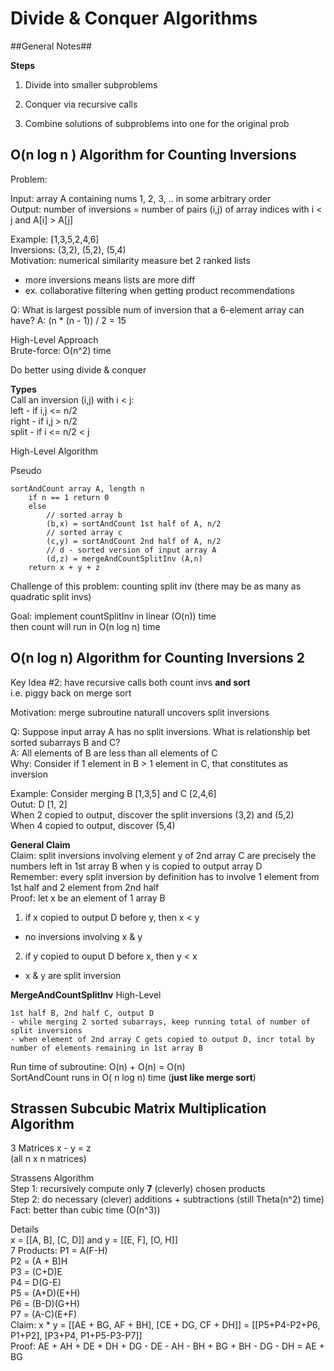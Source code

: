 # Divide & Conquer Algorithms

##General Notes##

**Steps**

1) Divide into smaller subproblems

2) Conquer via recursive calls

3) Combine solutions of subproblems into one for the original prob

## O(n log n ) Algorithm for Counting Inversions

Problem:

Input: array A containing nums 1, 2, 3, .. in some arbitrary order  
Output: number of inversions = number of pairs (i,j) of array indices with i < j and A[i] > A[j]

Example: [1,3,5,2,4,6]  
Inversions: (3,2), (5,2), (5,4)  
Motivation: numerical similarity measure bet 2 ranked lists  
- more inversions means lists are more diff  
- ex. collaborative filtering when getting product recommendations  

Q: What is largest possible num of inversion that a 6-element array can have?
A: (n * (n - 1)) / 2 = 15  

High-Level Approach  
Brute-force: O(n^2) time  

Do better using divide & conquer

**Types**  
Call an inversion (i,j) with i < j:  
left - if i,j <= n/2  
right - if i,j > n/2  
split - if i <= n/2 < j  


High-Level Algorithm

Pseudo

```
sortAndCount array A, length n
    if n == 1 return 0
    else
        // sorted array b
        (b,x) = sortAndCount 1st half of A, n/2
        // sorted array c
        (c,y) = sortAndCount 2nd half of A, n/2
        // d - sorted version of input array A
        (d,z) = mergeAndCountSplitInv (A,n)
    return x + y + z
```
Challenge of this problem: counting split inv (there may be as many as quadratic split invs)

Goal: implement countSplitInv in linear (O(n)) time  
then count will run in O(n log n) time  

## O(n log n) Algorithm for Counting Inversions 2

Key Idea #2: have recursive calls both count invs **and sort**  
i.e. piggy back on merge sort   

Motivation: merge subroutine naturall uncovers split inversions  

Q: Suppose input array A has no split inversions. What is relationship bet sorted subarrays B and C?  
A: All elements of B are less than all elements of C  
Why: Consider if 1 element in B > 1 element in C, that constitutes as inversion  


Example: Consider merging B [1,3,5] and C [2,4,6]  
Outut: D [1, 2]  
When 2 copied to output, discover the split inversions (3,2) and (5,2)  
When 4 copied to output, discover (5,4)  

**General Claim**  
Claim: split inversions involving element y of 2nd array C are precisely the numbers left in 1st array B when y is copied to output array D  
Remember: every split inversion by definition has to involve 1 element from 1st half and 2 element from 2nd half  
Proof: let x be an element of 1 array B   
1) if x copied to output D before y, then x < y
- no inversions involving x & y  
2) if y copied to ouput D before x, then y < x  
- x & y are split inversion  

**MergeAndCountSplitInv** High-Level    

```
1st half B, 2nd half C, output D  
- while merging 2 sorted subarrays, keep running total of number of split inversions  
- when element of 2nd array C gets copied to output D, incr total by number of elements remaining in 1st array B  
```

Run time of subroutine: O(n) + O(n) = O(n)  
SortAndCount runs in O( n log n) time (**just like merge sort**)  


## Strassen Subcubic Matrix Multiplication Algorithm

3 Matrices x - y = z  
(all n x n matrices)  

Strassens Algorithm  
Step 1: recursively compute only **7** (cleverly) chosen products  
Step 2: do necessary (clever) additions + subtractions (still Theta(n^2) time)  
Fact: better than cubic time (O(n^3))  

Details  
x = [[A, B], [C, D]] and y = [[E, F], [O, H]]  
7 Products:
P1 = A(F-H)  
P2 = (A + B)H  
P3 = (C+D)E  
P4 = D(G-E)  
P5 = (A+D)(E+H)  
P6 = (B-D)(G+H)  
P7 = (A-C)(E+F)   
Claim: x * y = [[AE + BG, AF + BH], [CE + DG, CF + DH]] = [[P5+P4-P2+P6, P1+P2], [P3+P4, P1+P5-P3-P7]]  
Proof: AE + AH + DE + DH + DG - DE - AH - BH + BG + BH - DG - DH = AE + BG  



